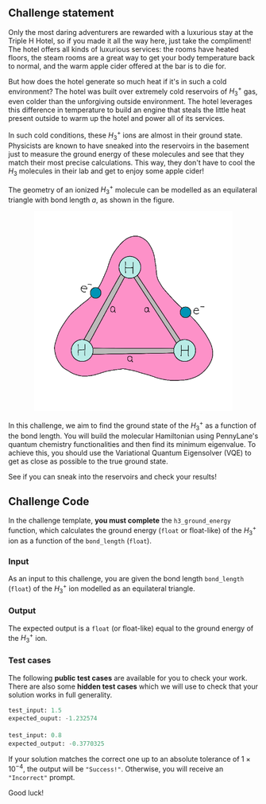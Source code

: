## Challenge statement

Only the most daring adventurers are rewarded with a luxurious stay at the Triple H Hotel, so if you made it all the way here, just take the compliment! The hotel offers all kinds of luxurious services: the rooms have heated floors, the steam rooms are a great way to get your body temperature back to normal, and the warm apple cider offered at the bar is to die for.

But how does the hotel generate so much heat if it's in such a cold environment? The hotel was built over extremely cold reservoirs of $H_3^{+}$ gas, even colder than the unforgiving outside environment. The hotel leverages this difference in temperature to build an engine that steals the little heat present outside to warm up the hotel and power all of its services.

In such cold conditions, these $H_3^{+}$ ions are almost in their ground state. Physicists are known to have sneaked into the reservoirs in the basement just to measure the ground energy of these molecules and see that they match their most precise calculations. This way, they don't have to cool the $H_3$ molecules in their lab and get to enjoy some apple cider!

The geometry of an ionized $H_3^{+}$ molecule can be modelled as an equilateral triangle with bond length $a$, as shown in the figure.

<p align="center">
<img src="./images/h3_ion.png" width="400"/>
</p>

In this challenge, we aim to find the ground state of the $H_3^{+}$ as a function of the bond length. You will build the molecular Hamiltonian using PennyLane's quantum chemistry functionalities and then find its minimum eigenvalue. To achieve this, you should use the Variational Quantum Eigensolver (VQE) to get as close as possible to the true ground state.

See if you can sneak into the reservoirs and check your results!

## Challenge Code

In the challenge template, **you must complete** the `h3_ground_energy` function, which calculates the ground energy (`float` or float-like) of the $H_3^+$ ion as a function of the `bond_length` (`float`). 

### Input

As an input to this challenge, you are given the bond length `bond_length` (`float`) of the $H_3^+$ ion modelled as an equilateral triangle. 

### Output

The expected output is a `float` (or float-like) equal to the ground energy of the $H_3^{+}$ ion. 

### Test cases

The following **public test cases** are available for you to check your work. There are also some **hidden test cases** which we will use to check that your solution works in full generality.

```python
test_input: 1.5
expected_ouput: -1.232574

test_input: 0.8
expected_output: -0.3770325
```

If your solution matches the correct one up to an absolute tolerance of $1\times 10^{-4}$, the output will be `"Success!"`. Otherwise, you will receive an `"Incorrect"` prompt.

Good luck!